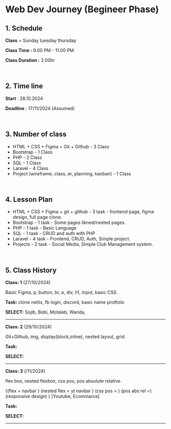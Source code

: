 # Web Dev Journey (Begineer Phase)

## 1. Schedule

**Class** = Sunday tuesday thursday

**Class Time :** 9.00 PM - 11.00 PM

**Class Duration :** 2.00hr

&nbsp;

## 2. Time line

**Start** : 28.10.2024

**Deadline** : 17/11/2024 (Assumed)

&nbsp;

## 3. Number of class

- HTML + CSS + Figma + Git + Github - 3 Class
- Bootstrap - 1 Class
- PHP - 2 Class
- SQL - 1 Class
- Laravel - 4 Class
- Project (wireframe, class, er, planning, kanban) - 1 Class

&nbsp;

## 4. Lesson Plan

- HTML + CSS + Figma + git + github - 3 task - frontend page, figma design, full page clone.
- Bootstrap - 1 task - Some pages likned/nested pages.
- PHP - 1 task - Basic Language
- SQL - 1 task - CRUD and auth with PHP
- Laravel - 4 task - Frontend, CRUD, Auth, Simple project.
- Projects - 2 task - Social Media, Simple Club Management system.

&nbsp;

## 5. Class History

**Class: 1** (27/10/2024)

Basic Figma, p, button, br, a, div, h1, input, basic CSS.

**Task:** clone netlix, fb login, discord, basic name protfolio

**SELECT:** Sojib, Bobi, Motaleb, Warida,

---

**Class: 2** (29/10/2024)

Git+Github, img, display(block,inline), nested layout, grid.

**Task:**

**SELECT:**

---

**Class: 3** (/11/2024)

flex box, nested flexbox, css pos, pos absolute relative.

{(flex = navbar ) (nested flex = yt navbar ) (css pos = ) (pos abs rel =) (responsive design) } [Youtube, Ecommarce]

**Task:**

**SELECT:**

---
